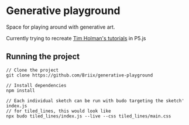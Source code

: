 # Generative playground

Space for playing around with generative art.

Currently trying to recreate [Tim Holman's tutorials](https://generativeartistry.com/) in P5.js

## Running the project
```
// Clone the project
git clone https://github.com/Briix/generative-playground

// Install dependencies
npm install

// Each individual sketch can be run with budo targeting the sketch' index.js
// for tiled_lines, this would look like
npx budo tiled_lines/index.js --live --css tiled_lines/main.css
```
